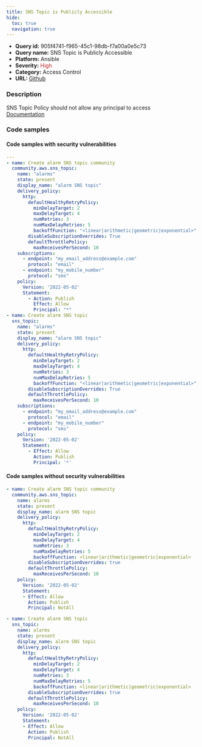 ```yaml
---
title: SNS Topic is Publicly Accessible
hide:
  toc: true
  navigation: true
---
```


<style>
  .highlight .hll {
    background-color: #ff171742;
  }
  .md-content {
    max-width: 1100px;
    margin: 0 auto;
  }
</style>

-   **Query id:** 905f4741-f965-45c1-98db-f7a00a0e5c73
-   **Query name:** SNS Topic is Publicly Accessible
-   **Platform:** Ansible
-   **Severity:** <span style="color:#bb2124">High</span>
-   **Category:** Access Control
-   **URL:** [Github](https://github.com/Checkmarx/kics/tree/master/assets/queries/ansible/aws/sns_topic_is_publicly_accessible)

### Description
SNS Topic Policy should not allow any principal to access<br>
[Documentation](https://docs.ansible.com/ansible/latest/collections/community/aws/sns_topic_module.html)

### Code samples
#### Code samples with security vulnerabilities
```yaml title="Positive test num. 1 - yaml file" hl_lines="50 23"
---
- name: Create alarm SNS topic community
  community.aws.sns_topic:
    name: "alarms"
    state: present
    display_name: "alarm SNS topic"
    delivery_policy:
      http:
        defaultHealthyRetryPolicy:
          minDelayTarget: 2
          maxDelayTarget: 4
          numRetries: 3
          numMaxDelayRetries: 5
          backoffFunction: "<linear|arithmetic|geometric|exponential>"
        disableSubscriptionOverrides: True
        defaultThrottlePolicy:
          maxReceivesPerSecond: 10
    subscriptions:
      - endpoint: "my_email_address@example.com"
        protocol: "email"
      - endpoint: "my_mobile_number"
        protocol: "sms"
    policy:
      Version: '2022-05-02'
      Statement:
        - Action: Publish
          Effect: Allow
          Principal: "*"
- name: Create alarm SNS topic
  sns_topic:
    name: "alarms"
    state: present
    display_name: "alarm SNS topic"
    delivery_policy:
      http:
        defaultHealthyRetryPolicy:
          minDelayTarget: 2
          maxDelayTarget: 4
          numRetries: 3
          numMaxDelayRetries: 5
          backoffFunction: "<linear|arithmetic|geometric|exponential>"
        disableSubscriptionOverrides: True
        defaultThrottlePolicy:
          maxReceivesPerSecond: 10
    subscriptions:
      - endpoint: "my_email_address@example.com"
        protocol: "email"
      - endpoint: "my_mobile_number"
        protocol: "sms"
    policy:
      Version: '2022-05-02'
      Statement:
        - Effect: Allow
          Action: Publish
          Principal: '*'

```


#### Code samples without security vulnerabilities
```yaml title="Negative test num. 1 - yaml file"
- name: Create alarm SNS topic community
  community.aws.sns_topic:
    name: alarms
    state: present
    display_name: alarm SNS topic
    delivery_policy:
      http:
        defaultHealthyRetryPolicy:
          minDelayTarget: 2
          maxDelayTarget: 4
          numRetries: 3
          numMaxDelayRetries: 5
          backoffFunction: <linear|arithmetic|geometric|exponential>
        disableSubscriptionOverrides: true
        defaultThrottlePolicy:
          maxReceivesPerSecond: 10
    policy:
      Version: '2022-05-02'
      Statement:
      - Effect: Allow
        Action: Publish
        Principal: NotAll

- name: Create alarm SNS topic
  sns_topic:
    name: alarms
    state: present
    display_name: alarm SNS topic
    delivery_policy:
      http:
        defaultHealthyRetryPolicy:
          minDelayTarget: 2
          maxDelayTarget: 4
          numRetries: 3
          numMaxDelayRetries: 5
          backoffFunction: <linear|arithmetic|geometric|exponential>
        disableSubscriptionOverrides: true
        defaultThrottlePolicy:
          maxReceivesPerSecond: 10
    policy:
      Version: '2022-05-02'
      Statement:
      - Effect: Allow
        Action: Publish
        Principal: NotAll

```
